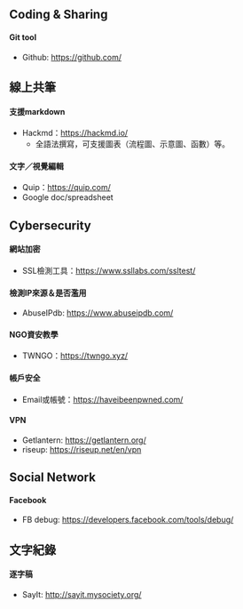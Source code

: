 ## Coding & Sharing
#### Git tool
- Github: https://github.com/

## 線上共筆
#### 支援markdown
- Hackmd：https://hackmd.io/
    * 全語法撰寫，可支援圖表（流程圖、示意圖、函數）等。
  
#### 文字／視覺編輯
- Quip：https://quip.com/
- Google doc/spreadsheet

## Cybersecurity

#### 網站加密
- SSL檢測工具：https://www.ssllabs.com/ssltest/

#### 檢測IP來源＆是否濫用
- AbuseIPdb: https://www.abuseipdb.com/
  
#### NGO資安教學
- TWNGO：https://twngo.xyz/

#### 帳戶安全
- Email或帳號：https://haveibeenpwned.com/

#### VPN
- Getlantern: https://getlantern.org/
- riseup: https://riseup.net/en/vpn


## Social Network
#### Facebook
- FB debug: https://developers.facebook.com/tools/debug/

## 文字紀錄
#### 逐字稿
- SayIt: http://sayit.mysociety.org/
